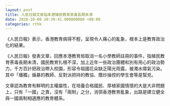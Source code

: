```yaml
---
layout: post
title: 人民日報文章指本港殖民教育荼毒長期未清
date: 2020-10-08 20:39:41.000000000 +08:00
categories: rthk
---
```


《人民日報》表示，香港教育病得不輕，呈現令人痛心的亂象，根本上是教育政治化的結果。

《人民日報》發表文章，回應本港教育局取消一名小學教師註冊的事件，指殖民教育荼毒長期未清，國民教育扎根不深，加上近年一些政治團體和別有用心的政治勢力，千方百計把政治帶入校園，形容令祖國花朵缺乏陽光雨露，被濁水瘴氣污染。其中「播獨」煽暴的教師、反對派把持的教協、攬炒操控的學生會等是幫兇。

文章認為教育有鮮明的主權屬性，在培養合格國民、厚植家國情懷的大是大非問題上，只有「一國」之責，沒有「兩制」之分，消弭香港教育亂象，出路是建立健全與一國兩制相適應的教育體系。
